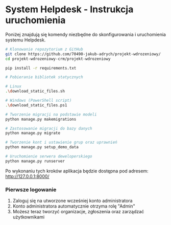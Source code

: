 # System Helpdesk - Instrukcja uruchomienia

Poniżej znajdują się komendy niezbędne do skonfigurowania i uruchomienia systemu Helpdesk.


```bash
# Klonowanie repozytorium z GitHub
git clone https://github.com/70490-jakub-adrych/projekt-wdrozeniowy/
cd projekt-wdrozeniowy-crm/projekt-wdrozeniowy

pip install -r requirements.txt

# Pobieranie bibliotek statycznych

# Linux
.\download_static_files.sh

# Windows (PowerShell script)
.\download_static_files.ps1

# Tworzenie migracji na podstawie modeli
python manage.py makemigrations

# Zastosowanie migracji do bazy danych
python manage.py migrate

# Tworzenie kont i ustawienie grup oraz uprawnień
python manage.py setup_demo_data

# Uruchomienie serwera deweloperskiego
python manage.py runserver
```

Po wykonaniu tych kroków aplikacja będzie dostępna pod adresem: http://127.0.0.1:8000/

### Pierwsze logowanie

1. Zaloguj się na utworzone wcześniej konto administratora
2. Konto administratora automatycznie otrzyma rolę "Admin"
3. Możesz teraz tworzyć organizacje, zgłoszenia oraz zarządzać użytkownikami
